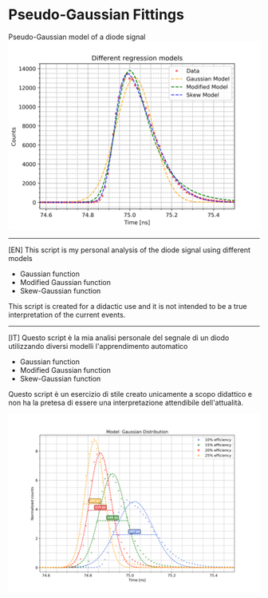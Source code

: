 # Pseudo-Gaussian Fittings
Pseudo-Gaussian model of a diode signal
![Machine Learning](signalFit_simp.png)

---------------------------------------------------
[EN] This script is my personal analysis of the diode signal using different
models
- Gaussian function
- Modified Gaussian function
- Skew-Gaussian function

This script is created for a didactic use and it is not intended to be a
true interpretation of the current events.

---------------------------------------------------
[IT] Questo script è la mia analisi personale del segnale di un diodo utilizzando
diversi modelli
l'apprendimento automatico
- Gaussian function
- Modified Gaussian function
- Skew-Gaussian function

Questo script è un esercizio di stile creato unicamente a
scopo didattico e non ha la pretesa di essere una interpretazione
attendibile dell'attualità.

![Machine Learning](FWHMNormalDistribution.png)
